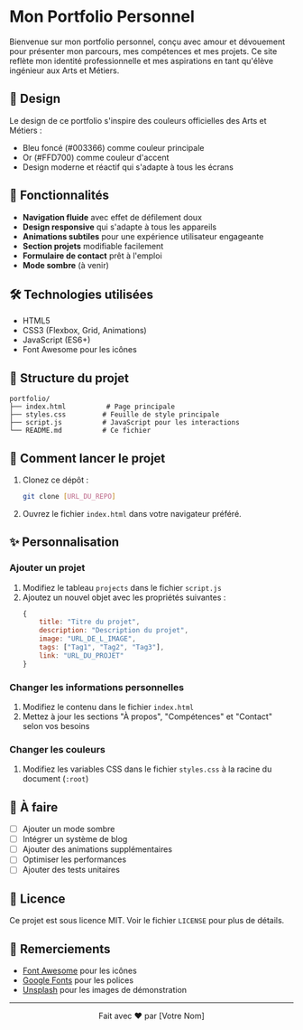 # Mon Portfolio Personnel

Bienvenue sur mon portfolio personnel, conçu avec amour et dévouement pour présenter mon parcours, mes compétences et mes projets. Ce site reflète mon identité professionnelle et mes aspirations en tant qu'élève ingénieur aux Arts et Métiers.

## 🎨 Design

Le design de ce portfolio s'inspire des couleurs officielles des Arts et Métiers :
- Bleu foncé (#003366) comme couleur principale
- Or (#FFD700) comme couleur d'accent
- Design moderne et réactif qui s'adapte à tous les écrans

## 🚀 Fonctionnalités

- **Navigation fluide** avec effet de défilement doux
- **Design responsive** qui s'adapte à tous les appareils
- **Animations subtiles** pour une expérience utilisateur engageante
- **Section projets** modifiable facilement
- **Formulaire de contact** prêt à l'emploi
- **Mode sombre** (à venir)

## 🛠 Technologies utilisées

- HTML5
- CSS3 (Flexbox, Grid, Animations)
- JavaScript (ES6+)
- Font Awesome pour les icônes

## 📂 Structure du projet

```
portfolio/
├── index.html          # Page principale
├── styles.css         # Feuille de style principale
├── script.js          # JavaScript pour les interactions
└── README.md          # Ce fichier
```

## 🚀 Comment lancer le projet

1. Clonez ce dépôt :
   ```bash
   git clone [URL_DU_REPO]
   ```

2. Ouvrez le fichier `index.html` dans votre navigateur préféré.

## ✨ Personnalisation

### Ajouter un projet

1. Modifiez le tableau `projects` dans le fichier `script.js`
2. Ajoutez un nouvel objet avec les propriétés suivantes :
   ```javascript
   {
       title: "Titre du projet",
       description: "Description du projet",
       image: "URL_DE_L_IMAGE",
       tags: ["Tag1", "Tag2", "Tag3"],
       link: "URL_DU_PROJET"
   }
   ```

### Changer les informations personnelles

1. Modifiez le contenu dans le fichier `index.html`
2. Mettez à jour les sections "À propos", "Compétences" et "Contact" selon vos besoins

### Changer les couleurs

1. Modifiez les variables CSS dans le fichier `styles.css` à la racine du document (`:root`)

## 📝 À faire

- [ ] Ajouter un mode sombre
- [ ] Intégrer un système de blog
- [ ] Ajouter des animations supplémentaires
- [ ] Optimiser les performances
- [ ] Ajouter des tests unitaires

## 📄 Licence

Ce projet est sous licence MIT. Voir le fichier `LICENSE` pour plus de détails.

## 🙏 Remerciements

- [Font Awesome](https://fontawesome.com/) pour les icônes
- [Google Fonts](https://fonts.google.com/) pour les polices
- [Unsplash](https://unsplash.com/) pour les images de démonstration

---

<div align="center">
  Fait avec ❤️ par [Votre Nom]
</div>
